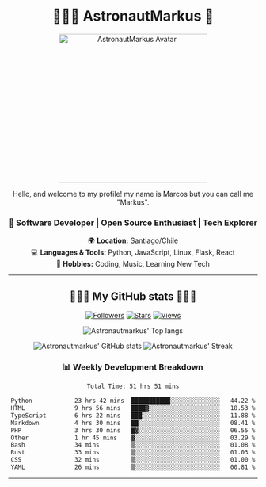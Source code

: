 <div align="center">

# 👨🏻‍🚀 AstronautMarkus 🚀

<img src="https://avatars.githubusercontent.com/u/107640696?v=4" alt="AstronautMarkus Avatar" width="300">

Hello, and welcome to my profile! my name is Marcos but you can call me "Markus".

### 🚀 Software Developer | Open Source Enthusiast | Tech Explorer

🌍 **Location:** Santiago/Chile  
💻 **Languages & Tools:** Python, JavaScript, Linux, Flask, React  
🌟 **Hobbies:** Coding, Music, Learning New Tech  

---
## 🌟🌟🌟 My GitHub stats 🌟🌟🌟



[![Followers](https://img.shields.io/github/followers/AstronautMarkus?label=Followers&style=for-the-badge&color=red)](https://github.com/AstronautMarkus?tab=followers)
[![Stars](https://img.shields.io/github/stars/AstronautMarkus?label=Stars&style=for-the-badge&color=green)](https://github.com/AstronautMarkus?tab=repositories)
[![Views](http://estruyf-github.azurewebsites.net/api/VisitorHit?user=astronautmarkus&countColorcountColor&countColor=lightblue)](https://github.com/AstronautMarkus?tab=repositories)



![Astronautmarkus' Top langs](https://github-readme-stats.vercel.app/api/top-langs/?username=astronautmarkus&hide_progress=false)

![Astronautmarkus' GitHub stats](https://github-readme-stats.vercel.app/api?username=astronautmarkus&show_icons=true)
![Astronautmarkus' Streak](https://github-readme-streak-stats.herokuapp.com/?user=astronautmarkus&theme=default&hide_border=true)


### 📊 Weekly Development Breakdown
<!--START_SECTION:waka-->

```txt
Total Time: 51 hrs 51 mins

Python            23 hrs 42 mins  ███████████░░░░░░░░░░░░░░   44.22 %
HTML              9 hrs 56 mins   ████▓░░░░░░░░░░░░░░░░░░░░   18.53 %
TypeScript        6 hrs 22 mins   ███░░░░░░░░░░░░░░░░░░░░░░   11.88 %
Markdown          4 hrs 30 mins   ██░░░░░░░░░░░░░░░░░░░░░░░   08.41 %
PHP               3 hrs 30 mins   █▓░░░░░░░░░░░░░░░░░░░░░░░   06.55 %
Other             1 hr 45 mins    ▓░░░░░░░░░░░░░░░░░░░░░░░░   03.29 %
Bash              34 mins         ▒░░░░░░░░░░░░░░░░░░░░░░░░   01.08 %
Rust              33 mins         ▒░░░░░░░░░░░░░░░░░░░░░░░░   01.03 %
CSS               32 mins         ▒░░░░░░░░░░░░░░░░░░░░░░░░   01.00 %
YAML              26 mins         ▒░░░░░░░░░░░░░░░░░░░░░░░░   00.81 %
```

<!--END_SECTION:waka-->


---

</div>
